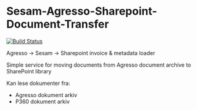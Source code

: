 # Sesam-Agresso-Sharepoint-Document-Transfer

[![Build Status](https://travis-ci.org/sesam-community/Sesam-Sharepoint-Document-Transfer.svg?branch=master)](https://travis-ci.org/sesam-community/Sesam-Sharepoint-Document-Transfer)

Agresso -> Sesam -> Sharepoint invoice & metadata loader

Simple service for moving documents from Agresso document archive to SharePoint library

Kan lese dokumenter fra:  
* Agresso dokument arkiv
* P360 dokument arkiv
